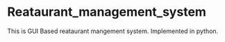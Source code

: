 # Reataurant_management_system
This is GUI Based reataurant mangement system.
Implemented in python.

